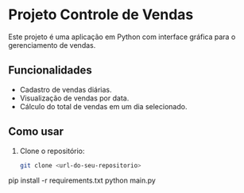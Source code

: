 # Projeto Controle de Vendas

Este projeto é uma aplicação em Python com interface gráfica para o gerenciamento de vendas.

## Funcionalidades
- Cadastro de vendas diárias.
- Visualização de vendas por data.
- Cálculo do total de vendas em um dia selecionado.

## Como usar
1. Clone o repositório:
   ```bash
   git clone <url-do-seu-repositorio>
pip install -r requirements.txt
python main.py
